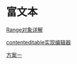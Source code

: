 <!--
 * @Author: TerryMin
 * @Date: 2022-09-06 19:05:46
 * @LastEditors: TerryMin
 * @LastEditTime: 2022-09-10 15:45:32
 * @Description: file not
-->
# 富文本

[Range对象详解](https://www.jianshu.com/p/ad2f818cc3b0)

[contenteditable实现编辑器](https://blog.csdn.net/lqyygyss/article/details/81773516)


[方案一](https://qastack.cn/programming/1181700/set-cursor-position-on-contenteditable-div)